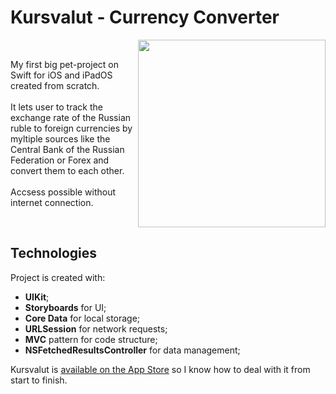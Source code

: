 # Kursvalut - Currency Converter

 <div style="display: flex; align-items: center;">
My first big pet-project on Swift for iOS and iPadOS created from scratch.
</br>
</br>
It lets user to track the exchange rate of the Russian ruble to foreign currencies by myltiple sources like the Central Bank of the Russian Federation or Forex and convert them to each other. 
</br>
</br>
Accsess possible without internet connection.
<img align="right" width="300" src="https://www.igorcodes.ru/assets/img/devices.png">
</div>

## Technologies

Project is created with:

-   **UIKit**;
-   **Storyboards** for UI;
-   **Core Data** for local storage;
-   **URLSession** for network requests;
-   **MVC** pattern for code structure;
-   **NSFetchedResultsController** for data management;

Kursvalut is [available on the App Store](https://apps.apple.com/ru/app/kursvalut-%D0%BA%D0%BE%D0%BD%D0%B2%D0%B5%D1%80%D1%82%D0%B5%D1%80-%D0%B2%D0%B0%D0%BB%D1%8E%D1%82/id1614298661) so I know how to deal with it from start to finish.
